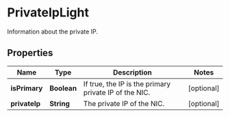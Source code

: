 

# PrivateIpLight

Information about the private IP.

## Properties

| Name | Type | Description | Notes |
|------------ | ------------- | ------------- | -------------|
|**isPrimary** | **Boolean** | If true, the IP is the primary private IP of the NIC. |  [optional] |
|**privateIp** | **String** | The private IP of the NIC. |  [optional] |



